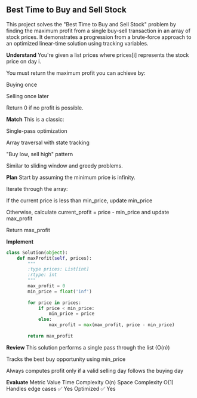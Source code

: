 ## Best Time to Buy and Sell Stock
This project solves the "Best Time to Buy and Sell Stock" problem by finding the maximum profit from a single buy-sell transaction in an array of stock prices. It demonstrates a progression from a brute-force approach to an optimized linear-time solution using tracking variables.

**Understand**
You're given a list prices where prices[i] represents the stock price on day i.

You must return the maximum profit you can achieve by:

Buying once

Selling once later

Return 0 if no profit is possible.

**Match**
This is a classic:

Single-pass optimization

Array traversal with state tracking

"Buy low, sell high" pattern

Similar to sliding window and greedy problems.

**Plan**
Start by assuming the minimum price is infinity.

Iterate through the array:

If the current price is less than min_price, update min_price

Otherwise, calculate current_profit = price - min_price and update max_profit

Return max_profit

**Implement**
```python
class Solution(object):
    def maxProfit(self, prices):
        """
        :type prices: List[int]
        :rtype: int
        """
        max_profit = 0
        min_price = float('inf')
        
        for price in prices:
            if price < min_price:
                min_price = price
            else:
                max_profit = max(max_profit, price - min_price)
        
        return max_profit
```

**Review**
This solution performs a single pass through the list (O(n))

Tracks the best buy opportunity using min_price

Always computes profit only if a valid selling day follows the buying day

**Evaluate**
Metric	Value
Time Complexity	O(n)
Space Complexity	O(1)
Handles edge cases	✅ Yes
Optimized	✅ Yes